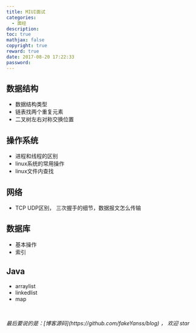 ```yaml
---
title: MIUI面试
categories:
  - 面经
description: 
toc: true
mathjax: false
copyright: true
reward: true
date: 2017-08-20 17:22:33
password:
---
```


## 数据结构

* 数据结构类型
* 链表找两个重复元素
* 二叉树左右对称交换位置

## 操作系统

* 进程和线程的区别
* linux系统的常用操作
* linux文件内查找

## 网络

* TCP UDP区别， 三次握手的细节，数据报文怎么传输

## 数据库

* 基本操作
* 索引

## Java

* arraylist
* linkedlist
* map

<br>

<p id="div-border-top-green"><i>最后要说的是：[博客源码](https://github.com/fakeYanss/blog) ， 欢迎 star</i></p>